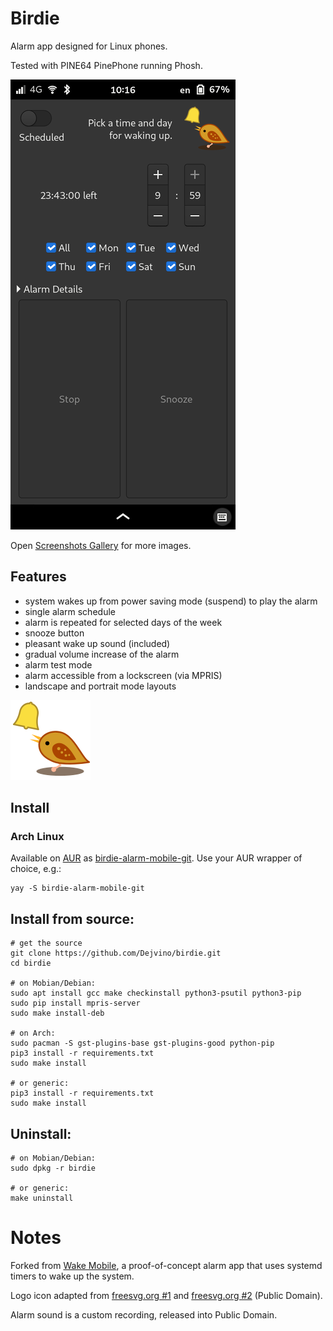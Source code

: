 # Birdie
Alarm app designed for Linux phones.

Tested with PINE64 PinePhone running Phosh.

![Screenshot](screenshots/default.png)

Open [Screenshots Gallery](./screenshots/README.md) for more images.

## Features
- system wakes up from power saving mode (suspend) to play the alarm
- single alarm schedule
- alarm is repeated for selected days of the week
- snooze button
- pleasant wake up sound (included)
- gradual volume increase of the alarm
- alarm test mode
- alarm accessible from a lockscreen (via MPRIS)
- landscape and portrait mode layouts

![Logo](com.github.dejvino.birdie.png)

## Install

### Arch Linux

Available on [AUR](https://aur.archlinux.org/) as [birdie-alarm-mobile-git](https://aur.archlinux.org/packages/birdie-alarm-mobile-git/). Use your AUR wrapper of choice, e.g.:

```
yay -S birdie-alarm-mobile-git
```

## Install from source:

```
# get the source
git clone https://github.com/Dejvino/birdie.git
cd birdie

# on Mobian/Debian:
sudo apt install gcc make checkinstall python3-psutil python3-pip
sudo pip install mpris-server
sudo make install-deb

# on Arch:
sudo pacman -S gst-plugins-base gst-plugins-good python-pip
pip3 install -r requirements.txt
sudo make install

# or generic:
pip3 install -r requirements.txt
sudo make install
```

## Uninstall:

```
# on Mobian/Debian:
sudo dpkg -r birdie

# or generic:
make uninstall
```

# Notes
Forked from [Wake Mobile](https://gitlab.gnome.org/kailueke/wake-mobile), a proof-of-concept alarm app that uses systemd timers to wake up the system.

Logo icon adapted from [freesvg.org #1](https://freesvg.org/1526107263) and [freesvg.org #2](https://freesvg.org/1552814098) (Public Domain).

Alarm sound is a custom recording, released into Public Domain.
